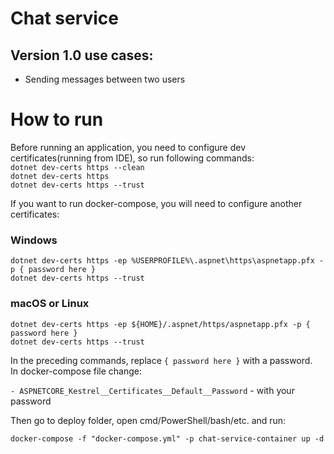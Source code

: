 # Chat service

## Version 1.0 use cases:

- Sending messages between two users

# How to run

Before running an application, you need to configure dev certificates(running from IDE), so run following commands:<br />
`dotnet dev-certs https --clean`<br />
`dotnet dev-certs https`<br />
`dotnet dev-certs https --trust`<br />

If you want to run docker-compose, you will need to configure another certificates:<br />

### Windows

`dotnet dev-certs https -ep %USERPROFILE%\.aspnet\https\aspnetapp.pfx -p { password here }`<br />
`dotnet dev-certs https --trust` <br />

### macOS or Linux

`dotnet dev-certs https -ep ${HOME}/.aspnet/https/aspnetapp.pfx -p { password here }`<br />
`dotnet dev-certs https --trust`<br />

In the preceding commands, replace `{ password here }` with a password.<br />
In docker-compose file change:<br />

`- ASPNETCORE_Kestrel__Certificates__Default__Password` - with your password

Then go to deploy folder, open cmd/PowerShell/bash/etc. and run:<br />

`docker-compose -f "docker-compose.yml" -p chat-service-container up -d`
